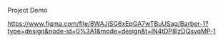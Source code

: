 Project Demo

https://www.figma.com/file/8WAJjSG6xEpGA7wTBuUSag/Barber-1?type=design&node-id=0%3A1&mode=design&t=lN4tDP8lzDQsyqMP-1
